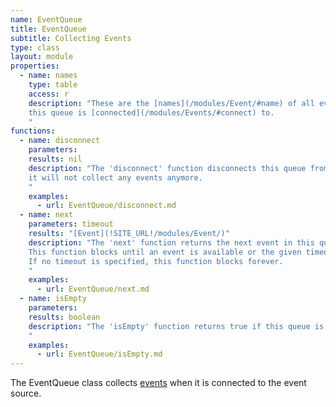 ```yaml
---
name: EventQueue
title: EventQueue
subtitle: Collecting Events
type: class
layout: module
properties:
  - name: names
    type: table
    access: r
    description: "These are the [names](/modules/Event/#name) of all events
    this queue is [connected](/modules/Events/#connect) to.
    "
functions:
  - name: disconnect
    parameters:
    results: nil
    description: "The 'disconnect' function disconnects this queue from the event source so that
    it will not collect any events anymore.
    "
    examples:
      - url: EventQueue/disconnect.md
  - name: next
    parameters: timeout
    results: "[Event](!SITE_URL!/modules/Event/)"
    description: "The 'next' function returns the next event in this queue, if any.
    This function blocks until an event is available or the given timeout (measured in game ticks) is reached.
    If no timeout is specified, this function blocks forever.
    "
    examples:
      - url: EventQueue/next.md
  - name: isEmpty
    parameters:
    results: boolean
    description: "The 'isEmpty' function returns true if this queue is empty, false otherwise.
    "
    examples:
      - url: EventQueue/isEmpty.md
---
```


The EventQueue class collects [events](/modules/Event/) when it is connected to the event source.
